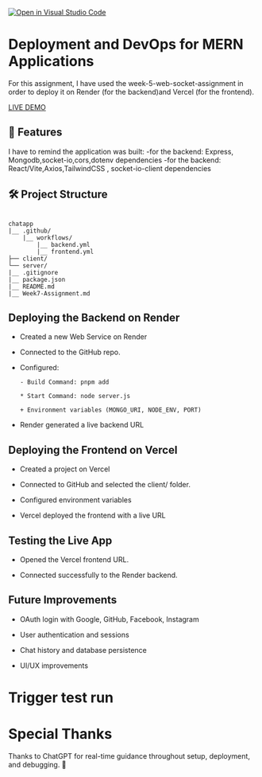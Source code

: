 [![Open in Visual Studio Code](https://classroom.github.com/assets/open-in-vscode-2e0aaae1b6195c2367325f4f02e2d04e9abb55f0b24a779b69b11b9e10269abc.svg)](https://classroom.github.com/online_ide?assignment_repo_id=19954906&assignment_repo_type=AssignmentRepo)
# Deployment and DevOps for MERN Applications


For this assignment, I have used the week-5-web-socket-assignment in order to deploy it on Render (for the backend)and Vercel (for the frontend).

[LIVE DEMO](https://usanase-chat-app.vercel.app/) 


## 🚀 Features

I have to remind the application was built:
-for the backend: Express, Mongodb,socket-io,cors,dotenv dependencies
-for the backend: React/Vite,Axios,TailwindCSS , socket-io-client dependencies

## 🛠️ Project Structure
<pre><code>
chatapp
|__ .github/
    |__ workflows/
        |__ backend.yml
        |__ frontend.yml
├── client/  
└── server/
|__ .gitignore
|__ package.json
|__ README.md
|__ Week7-Assignment.md
</code></pre>



## Deploying the Backend on Render 

- Created a new Web Service on Render

* Connected to the GitHub repo.

+ Configured:

      - Build Command: pnpm add

      * Start Command: node server.js

      + Environment variables (MONGO_URI, NODE_ENV, PORT)

- Render generated a live backend URL 

## Deploying the Frontend on Vercel

  - Created a project on Vercel

  * Connected to GitHub and selected the client/ folder.

  + Configured environment variables 

  - Vercel deployed the frontend with a live URL 

## Testing the Live App

  - Opened the Vercel frontend URL.

  *  Connected successfully to the Render backend.

## Future Improvements

  - OAuth login with Google, GitHub, Facebook, Instagram

  *  User authentication and sessions

  + Chat history and database persistence

  - UI/UX improvements

# Trigger test run 

# Special Thanks
Thanks to ChatGPT for real-time guidance throughout setup, deployment, and debugging. 🙏


